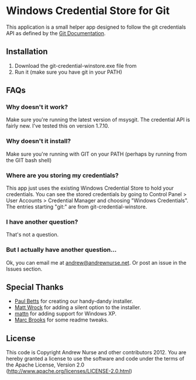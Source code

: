 # Windows Credential Store for Git
This application is a small helper app designed to follow the git credentials API as defined by the [Git Documentation](https://github.com/gitster/git-htmldocs/blob/master/technical/api-credentials.txt).

## Installation

1. Download the git-credential-winstore.exe file from 
2. Run it (make sure you have git in your PATH)

## FAQs

### Why doesn't it work?
Make sure you're running the latest version of msysgit. The credential API is fairly new. I've tested this on version 1.7.10.

### Why doesn't it install?
Make sure you're running with GIT on your PATH (perhaps by running from the GIT bash shell)

### Where are you storing my credentials?
This app just uses the existing Windows Credential Store to hold your credentials. You can see the stored credentials by going to Control Panel > User Accounts > Credential Manager and choosing "Windows Credentials". The entries starting "git:" are from git-credential-winstore.

### I have another question?
That's not a question.

### But I actually have another question...
Ok, you can email me at [andrew@andrewnurse.net](mailto:andrew@andrewnurse.net). Or post an issue in the Issues section.

## Special Thanks
* [Paul Betts](http://paulbetts.org/) for creating our handy-dandy installer.
* [Matt Wrock](https://github.com/mwrock) for adding a silent option to the installer.
* [mattn](https://github.com/mattn) for adding support for Windows XP.
* [Marc Brooks](https://github.com/IDisposable) for some readme tweaks.

## License
This code is Copyright Andrew Nurse and other contributors 2012. You are hereby granted a license to use the software and code under the terms of the Apache License, Version 2.0 (http://www.apache.org/licenses/LICENSE-2.0.html)